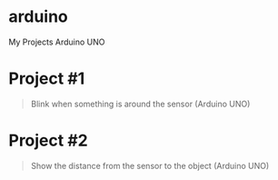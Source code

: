 # arduino
My Projects Arduino UNO


# Project #1

> Blink when something is around the sensor (Arduino UNO)



# Project #2

> Show the distance from the sensor to the object (Arduino UNO)
